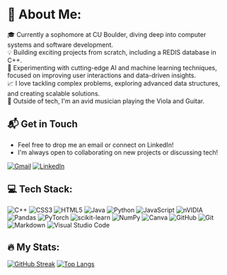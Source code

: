 # :wave: About Me:
🎓 Currently a sophomore at CU Boulder, diving deep into computer systems and software development.<br>
💡 Building exciting projects from scratch, including a REDIS database in C++.<br>
🤖 Experimenting with cutting-edge AI and machine learning techniques, focused on improving user interactions and data-driven insights.<br>
📈 I love tackling complex problems, exploring advanced data structures, and creating scalable solutions.<br>
🎸 Outside of tech, I'm an avid musician playing the Viola and Guitar.<br>

## 📬 Get in Touch
- Feel free to drop me an email or connect on LinkedIn!
- I'm always open to collaborating on new projects or discussing tech!

[![Gmail](https://img.shields.io/badge/Gmail-D14836?style=for-the-badge&logo=gmail&logoColor=white)](mailto:tatecharboneau@gmail.com)
[![LinkedIn](https://img.shields.io/badge/linkedin-%230077B5.svg?style=for-the-badge&logo=linkedin&logoColor=white)](https://www.linkedin.com/in/tatecharboneau/)

## 💻 Tech Stack:
![C++](https://img.shields.io/badge/c++-%2300599C.svg?style=for-the-badge&logo=c%2B%2B&logoColor=white)
![CSS3](https://img.shields.io/badge/css3-%231572B6.svg?style=for-the-badge&logo=css3&logoColor=white)
![HTML5](https://img.shields.io/badge/html5-%23E34F26.svg?style=for-the-badge&logo=html5&logoColor=white)
![Java](https://img.shields.io/badge/java-%23ED8B00.svg?style=for-the-badge&logo=openjdk&logoColor=white)
![Python](https://img.shields.io/badge/python-3670A0?style=for-the-badge&logo=python&logoColor=ffdd54)
![JavaScript](https://img.shields.io/badge/javascript-%23323330.svg?style=for-the-badge&logo=javascript&logoColor=%23F7DF1E)
![nVIDIA](https://img.shields.io/badge/cuda-000000.svg?style=for-the-badge&logo=nVIDIA&logoColor=green)
![Pandas](https://img.shields.io/badge/pandas-%23150458.svg?style=for-the-badge&logo=pandas&logoColor=white)
![PyTorch](https://img.shields.io/badge/PyTorch-%23EE4C2C.svg?style=for-the-badge&logo=PyTorch&logoColor=white)
![scikit-learn](https://img.shields.io/badge/scikit--learn-%23F7931E.svg?style=for-the-badge&logo=scikit-learn&logoColor=white)
![NumPy](https://img.shields.io/badge/numpy-%23013243.svg?style=for-the-badge&logo=numpy&logoColor=white)
![Canva](https://img.shields.io/badge/Canva-%2300C4CC.svg?style=for-the-badge&logo=Canva&logoColor=white)
![GitHub](https://img.shields.io/badge/github-%23121011.svg?style=for-the-badge&logo=github&logoColor=white)
![Git](https://img.shields.io/badge/git-%23F05033.svg?style=for-the-badge&logo=git&logoColor=white)
![Markdown](https://img.shields.io/badge/markdown-%23000000.svg?style=for-the-badge&logo=markdown&logoColor=white)
![Visual Studio Code](https://img.shields.io/badge/Visual%20Studio%20Code-0078d7.svg?style=for-the-badge&logo=visual-studio-code&logoColor=white)

## :fire: My Stats:

[![GitHub Streak](https://streak-stats.demolab.com?user=TateCharboneau&theme=dark&card_height=215&card_width=490)](https://git.io/streak-stats)
[![Top Langs](https://github-readme-stats.vercel.app/api/top-langs/?username=TateCharboneau&layout=donut&theme=dark)](https://github.com/anuraghazra/github-readme-stats)

